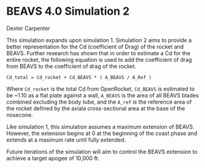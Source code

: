 # BEAVS 4.0 Simulation 2

Dexter Carpenter

This simulation expands upon simulation 1. Simulation 2 aims to provide a better representation for the Cd (coefficient of Drag) of the rocket and BEAVS. Further research has shown that in order to estimate a Cd for the entire rocket, the following equation is used to add the coefficient of drag from BEAVS to the coefficient of drag of the rocket.

`Cd_total = Cd_rocket + Cd_BEAVS * ( A_BEAVS / A_Ref )`

Where `Cd_rocket` is the total Cd from OpenRocket, `Cd_BEAVS` is estimated to be ~1.10 as a flat plate against a wall, `A_BEAVS` is the area of all BEAVS blades combined excluding the body tube, and the `A_ref` is the reference area of the rocket defined by the axiala cross-sectional area at the base of the nosecone.

Like simulation 1, this simulation assumes a maximum extension of BEAVS. However, the extension begins at 0 at the beginning of the coast phase and extends at a masimum rate until fully extended.

Future iterations of the simulation will aim to control the BEAVS extension to achieve a target apogee of 10,000 ft.
